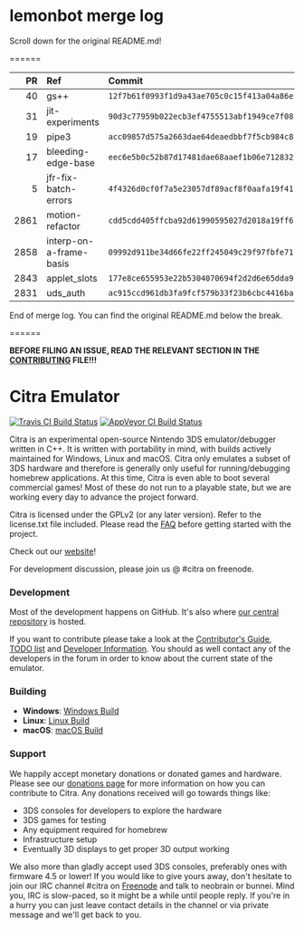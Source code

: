 # lemonbot merge log

Scroll down for the original README.md!

======

|   PR | Ref                     | Commit                                     | Author    | Status   |
|-----:|:------------------------|:-------------------------------------------|:----------|:---------|
|   40 | gs++                    | `12f7b61f0993f1d9a43ae705c0c15f413a04a86e` | wwylele   | Merged   |
|   31 | jit-experiments         | `90d3c77959b022ecb3ef4755513abf1949ce7f08` | MerryMage | Merged   |
|   19 | pipe3                   | `acc09857d575a2663dae64deaedbbf7f5cb984c8` | MerryMage | Merged   |
|   17 | bleeding-edge-base      | `eec6e5b0c52b87d17481dae68aaef1b06e712832` | jroweboy  | Merged   |
|    5 | jfr-fix-batch-errors    | `4f4326d0cf0f7a5e23057df89acf8f0aafa19f41` | jroweboy  | Merged   |
| 2861 | motion-refactor         | `cdd5cdd405ffcba92d61990595027d2018a19ff6` | wwylele   | Merged   |
| 2858 | interp-on-a-frame-basis | `09992d911be34d66fe22ff245049c29f97fbfe71` | MerryMage | Merged   |
| 2843 | applet_slots            | `177e8ce655953e22b5304070694f2d2d6e65dda9` | Subv      | Merged   |
| 2831 | uds_auth                | `ac915ccd961db3fa9fcf579b33f23b6cbc4416ba` | Subv      | Merged   |

End of merge log. You can find the original README.md below the break.

======

**BEFORE FILING AN ISSUE, READ THE RELEVANT SECTION IN THE [CONTRIBUTING](https://github.com/citra-emu/citra/blob/master/CONTRIBUTING.md#reporting-issues) FILE!!!**

Citra Emulator
==============
[![Travis CI Build Status](https://travis-ci.org/citra-emu/citra.svg?branch=master)](https://travis-ci.org/citra-emu/citra)
[![AppVeyor CI Build Status](https://ci.appveyor.com/api/projects/status/sdf1o4kh3g1e68m9?svg=true)](https://ci.appveyor.com/project/bunnei/citra)

Citra is an experimental open-source Nintendo 3DS emulator/debugger written in C++. It is written with portability in mind, with builds actively maintained for Windows, Linux and macOS. Citra only emulates a subset of 3DS hardware and therefore is generally only useful for running/debugging homebrew applications. At this time, Citra is even able to boot several commercial games! Most of these do not run to a playable state, but we are working every day to advance the project forward.

Citra is licensed under the GPLv2 (or any later version). Refer to the license.txt file included. Please read the [FAQ](https://citra-emu.org/wiki/faq/) before getting started with the project.

Check out our [website](https://citra-emu.org/)!

For development discussion, please join us @ #citra on freenode.

### Development

Most of the development happens on GitHub. It's also where [our central repository](https://github.com/citra-emu/citra) is hosted.

If you want to contribute please take a look at the [Contributor's Guide](CONTRIBUTING.md), [TODO list](https://docs.google.com/document/d/1SWIop0uBI9IW8VGg97TAtoT_CHNoP42FzYmvG1F4QDA) and [Developer Information](https://github.com/citra-emu/citra/wiki/Developer-Information). You should as well contact any of the developers in the forum in order to know about the current state of the emulator.

### Building

* __Windows__: [Windows Build](https://github.com/citra-emu/citra/wiki/Building-For-Windows)
* __Linux__: [Linux Build](https://github.com/citra-emu/citra/wiki/Building-For-Linux)
* __macOS__: [macOS Build](https://github.com/citra-emu/citra/wiki/Building-for-macOS)


### Support
We happily accept monetary donations or donated games and hardware. Please see our [donations page](https://citra-emu.org/donate/) for more information on how you can contribute to Citra. Any donations received will go towards things like:
* 3DS consoles for developers to explore the hardware
* 3DS games for testing
* Any equipment required for homebrew
* Infrastructure setup
* Eventually 3D displays to get proper 3D output working

We also more than gladly accept used 3DS consoles, preferably ones with firmware 4.5 or lower! If you would like to give yours away, don't hesitate to join our IRC channel #citra on [Freenode](http://webchat.freenode.net/?channels=citra) and talk to neobrain or bunnei. Mind you, IRC is slow-paced, so it might be a while until people reply. If you're in a hurry you can just leave contact details in the channel or via private message and we'll get back to you.

